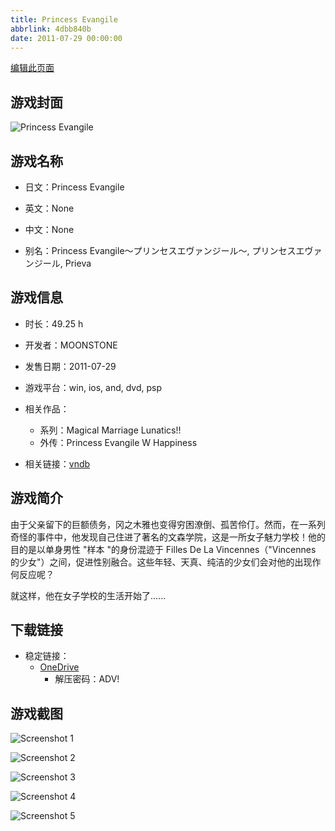 ```yaml
---
title: Princess Evangile
abbrlink: 4dbb840b
date: 2011-07-29 00:00:00
---
```

[编辑此页面](https://github.com/ACG-3/ADV3-source/blob/main/source/_posts/games/Princess%20Evangile.md)

## 游戏封面

![Princess Evangile](https://pan.timero.xyz/onedrive/img_lib_001/Princess%20Evangile_cover.avif)


## 游戏名称

- 日文：Princess Evangile
- 英文：None
- 中文：None

- 别名：Princess Evangile～プリンセスエヴァンジール～, プリンセスエヴァンジール, Prieva


## 游戏信息

- 时长：49.25 h
- 开发者：MOONSTONE
- 发售日期：2011-07-29
- 游戏平台：win, ios, and, dvd, psp
- 相关作品：
   - 系列：Magical Marriage Lunatics!!
   - 外传：Princess Evangile W Happiness

- 相关链接：[vndb](https://vndb.org/v6710)


## 游戏简介

由于父亲留下的巨额债务，冈之木雅也变得穷困潦倒、孤苦伶仃。然而，在一系列奇怪的事件中，他发现自己住进了著名的文森学院，这是一所女子魅力学校！他的目的是以单身男性 "样本 "的身份混迹于 Filles De La Vincennes（"Vincennes 的少女"）之间，促进性别融合。这些年轻、天真、纯洁的少女们会对他的出现作何反应呢？

就这样，他在女子学校的生活开始了......


## 下载链接

- 稳定链接：
    - [OneDrive](https://pan.timero.xyz/onedrive/adv_lib_001/Princess%20Evangile)
        - 解压密码：ADV!



## 游戏截图


![Screenshot 1](https://pan.timero.xyz/onedrive/img_lib_001/Princess%20Evangile_Screenshot_1.avif)

![Screenshot 2](https://pan.timero.xyz/onedrive/img_lib_001/Princess%20Evangile_Screenshot_2.avif)

![Screenshot 3](https://pan.timero.xyz/onedrive/img_lib_001/Princess%20Evangile_Screenshot_3.avif)

![Screenshot 4](https://pan.timero.xyz/onedrive/img_lib_001/Princess%20Evangile_Screenshot_4.avif)

![Screenshot 5](https://pan.timero.xyz/onedrive/img_lib_001/Princess%20Evangile_Screenshot_5.avif)

